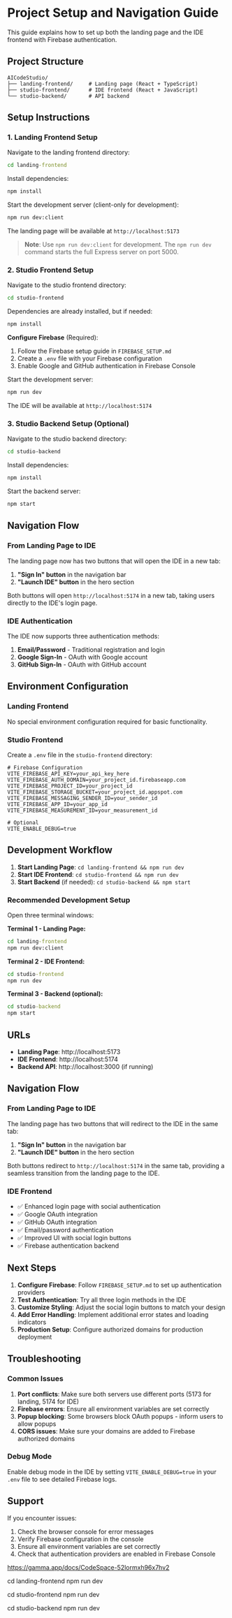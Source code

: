 # Project Setup and Navigation Guide

This guide explains how to set up both the landing page and the IDE frontend with Firebase authentication.

## Project Structure

```
AICodeStudio/
├── landing-frontend/     # Landing page (React + TypeScript)
├── studio-frontend/      # IDE frontend (React + JavaScript) 
└── studio-backend/       # API backend
```

## Setup Instructions

### 1. Landing Frontend Setup

Navigate to the landing frontend directory:
```cmd
cd landing-frontend
```

Install dependencies:
```cmd
npm install
```

Start the development server (client-only for development):
```cmd
npm run dev:client
```

The landing page will be available at `http://localhost:5173`

> **Note**: Use `npm run dev:client` for development. The `npm run dev` command starts the full Express server on port 5000.

### 2. Studio Frontend Setup

Navigate to the studio frontend directory:
```bash
cd studio-frontend
```

Dependencies are already installed, but if needed:
```bash
npm install
```

**Configure Firebase** (Required):
1. Follow the Firebase setup guide in `FIREBASE_SETUP.md`
2. Create a `.env` file with your Firebase configuration
3. Enable Google and GitHub authentication in Firebase Console

Start the development server:
```bash
npm run dev
```

The IDE will be available at `http://localhost:5174`

### 3. Studio Backend Setup (Optional)

Navigate to the studio backend directory:
```bash
cd studio-backend
```

Install dependencies:
```bash
npm install
```

Start the backend server:
```bash
npm start
```

## Navigation Flow

### From Landing Page to IDE

The landing page now has two buttons that will open the IDE in a new tab:

1. **"Sign In" button** in the navigation bar
2. **"Launch IDE" button** in the hero section

Both buttons will open `http://localhost:5174` in a new tab, taking users directly to the IDE's login page.

### IDE Authentication

The IDE now supports three authentication methods:

1. **Email/Password** - Traditional registration and login
2. **Google Sign-In** - OAuth with Google account
3. **GitHub Sign-In** - OAuth with GitHub account

## Environment Configuration

### Landing Frontend
No special environment configuration required for basic functionality.

### Studio Frontend
Create a `.env` file in the `studio-frontend` directory:

```env
# Firebase Configuration
VITE_FIREBASE_API_KEY=your_api_key_here
VITE_FIREBASE_AUTH_DOMAIN=your_project_id.firebaseapp.com
VITE_FIREBASE_PROJECT_ID=your_project_id
VITE_FIREBASE_STORAGE_BUCKET=your_project_id.appspot.com
VITE_FIREBASE_MESSAGING_SENDER_ID=your_sender_id
VITE_FIREBASE_APP_ID=your_app_id
VITE_FIREBASE_MEASUREMENT_ID=your_measurement_id

# Optional
VITE_ENABLE_DEBUG=true
```

## Development Workflow

1. **Start Landing Page**: `cd landing-frontend && npm run dev`
2. **Start IDE Frontend**: `cd studio-frontend && npm run dev`
3. **Start Backend** (if needed): `cd studio-backend && npm start`

### Recommended Development Setup

Open three terminal windows:

**Terminal 1 - Landing Page:**
```cmd
cd landing-frontend
npm run dev:client
```

**Terminal 2 - IDE Frontend:**
```cmd
cd studio-frontend
npm run dev
```

**Terminal 3 - Backend (optional):**
```cmd
cd studio-backend
npm start
```

## URLs

- **Landing Page**: http://localhost:5173
- **IDE Frontend**: http://localhost:5174
- **Backend API**: http://localhost:3000 (if running)

## Navigation Flow

### From Landing Page to IDE

The landing page has two buttons that will redirect to the IDE in the same tab:

1. **"Sign In" button** in the navigation bar
2. **"Launch IDE" button** in the hero section

Both buttons redirect to `http://localhost:5174` in the same tab, providing a seamless transition from the landing page to the IDE.

### IDE Frontend
- ✅ Enhanced login page with social authentication
- ✅ Google OAuth integration
- ✅ GitHub OAuth integration
- ✅ Email/password authentication
- ✅ Improved UI with social login buttons
- ✅ Firebase authentication backend

## Next Steps

1. **Configure Firebase**: Follow `FIREBASE_SETUP.md` to set up authentication providers
2. **Test Authentication**: Try all three login methods in the IDE
3. **Customize Styling**: Adjust the social login buttons to match your design
4. **Add Error Handling**: Implement additional error states and loading indicators
5. **Production Setup**: Configure authorized domains for production deployment

## Troubleshooting

### Common Issues

1. **Port conflicts**: Make sure both servers use different ports (5173 for landing, 5174 for IDE)
2. **Firebase errors**: Ensure all environment variables are set correctly
3. **Popup blocking**: Some browsers block OAuth popups - inform users to allow popups
4. **CORS issues**: Make sure your domains are added to Firebase authorized domains

### Debug Mode

Enable debug mode in the IDE by setting `VITE_ENABLE_DEBUG=true` in your `.env` file to see detailed Firebase logs.

## Support

If you encounter issues:

1. Check the browser console for error messages
2. Verify Firebase configuration in the console
3. Ensure all environment variables are set correctly
4. Check that authentication providers are enabled in Firebase Console

https://gamma.app/docs/CodeSpace-52lormxh96x7hv2

cd landing-frontend
npm run dev

cd studio-frontend
npm run dev

cd studio-backend
npm run dev